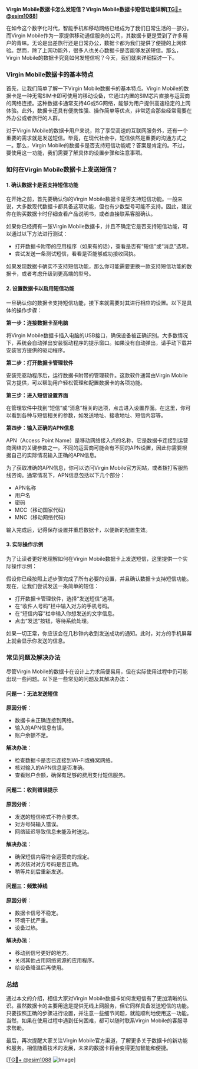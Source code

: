 **Virgin Mobile数据卡怎么发短信？Virgin Mobile数据卡短信功能详解[[TG💪+ @esim1088](https://t.me/s/esim1088)]**

在如今这个数字化时代，智能手机和移动网络已经成为了我们日常生活的一部分。而Virgin Mobile作为一家提供移动通信服务的公司，其数据卡更是受到了许多用户的青睐。无论是出差旅行还是日常办公，数据卡都为我们提供了便捷的上网体验。然而，除了上网功能外，很多人也关心数据卡是否能够发送短信。那么，Virgin Mobile的数据卡究竟如何发短信呢？今天，我们就来详细探讨一下。

### Virgin Mobile数据卡的基本特点

首先，让我们简单了解一下Virgin Mobile数据卡的基本特点。Virgin Mobile的数据卡是一种无需SIM卡即可使用的移动设备，它通过内置的SIM芯片直接与运营商的网络连接。这种数据卡通常支持4G或5G网络，能够为用户提供高速稳定的上网体验。此外，数据卡还具有便携性强、操作简单等优点，非常适合那些经常需要在外办公或者旅行的人群。

对于Virgin Mobile的数据卡用户来说，除了享受高速的互联网服务外，还有一个重要的需求就是发送短信。毕竟，在现代社会中，短信依然是重要的沟通方式之一。那么，Virgin Mobile的数据卡是否支持短信功能呢？答案是肯定的。不过，要使用这一功能，我们需要了解具体的设置步骤和注意事项。

### 如何在Virgin Mobile数据卡上发送短信？

#### 1. 确认数据卡是否支持短信功能

在开始之前，首先要确认你的Virgin Mobile数据卡是否支持短信功能。一般来说，大多数现代数据卡都具备这项功能，但也有少数型号可能不支持。因此，建议你在购买数据卡时仔细查看产品说明书，或者直接联系客服确认。

如果你已经拥有一张Virgin Mobile数据卡，并且不确定它是否支持短信功能，可以通过以下方法进行测试：

- 打开数据卡附带的应用程序（如果有的话），查看是否有“短信”或“消息”选项。
- 尝试发送一条测试短信，看看是否能够成功接收回执。

如果发现数据卡确实不支持短信功能，那么你可能需要更换一款支持短信功能的数据卡，或者考虑升级到更高端的型号。

#### 2. 设置数据卡以启用短信功能

一旦确认你的数据卡支持短信功能，接下来就需要对其进行相应的设置。以下是具体的操作步骤：

**第一步：连接数据卡至电脑**

将Virgin Mobile数据卡插入电脑的USB接口，确保设备被正确识别。大多数情况下，系统会自动弹出安装驱动程序的提示窗口。如果没有自动弹出，请手动下载并安装官方提供的驱动程序。

**第二步：打开数据卡管理软件**

安装完驱动程序后，运行数据卡附带的管理软件。这款软件通常由Virgin Mobile官方提供，可以帮助用户轻松管理和配置数据卡的各项功能。

**第三步：进入短信设置界面**

在管理软件中找到“短信”或“消息”相关的选项，点击进入设置界面。在这里，你可以看到各种与短信相关的参数，如发送地址、接收地址、短信内容等。

**第四步：输入正确的APN信息**

APN（Access Point Name）是移动网络接入点的名称，它是数据卡连接到运营商网络的关键参数之一。不同的运营商可能会有不同的APN设置，因此你需要根据自己的实际情况输入正确的APN信息。

为了获取准确的APN信息，你可以访问Virgin Mobile官方网站，或者拨打客服热线咨询。通常情况下，APN信息包括以下几个部分：

- APN名称
- 用户名
- 密码
- MCC（移动国家代码）
- MNC（移动网络代码）

输入完成后，记得保存设置并重启数据卡，以便新的配置生效。

#### 3. 实际操作示例

为了让读者更好地理解如何在Virgin Mobile数据卡上发送短信，这里提供一个实际操作示例：

假设你已经按照上述步骤完成了所有必要的设置，并且确认数据卡支持短信功能。现在，让我们尝试发送一条简单的短信：

- 打开数据卡管理软件，选择“发送短信”选项。
- 在“收件人号码”栏中输入对方的手机号码。
- 在“短信内容”栏中输入你想发送的文字信息。
- 点击“发送”按钮，等待系统处理。

如果一切正常，你应该会在几秒钟内收到发送成功的通知。此时，对方的手机屏幕上就会显示你发送的信息。

### 常见问题及解决办法

尽管Virgin Mobile的数据卡在设计上力求简便易用，但在实际使用过程中仍可能出现一些问题。以下是一些常见的问题及其解决办法：

#### 问题一：无法发送短信

**原因分析**：
- 数据卡未正确连接到网络。
- 输入的APN信息有误。
- 账户余额不足。

**解决办法**：
- 检查数据卡是否已连接到Wi-Fi或蜂窝网络。
- 核对输入的APN信息是否准确。
- 查看账户余额，确保有足够的费用支付短信服务。

#### 问题二：收到错误提示

**原因分析**：
- 发送的短信格式不符合要求。
- 对方号码输入错误。
- 网络延迟导致信息未能及时送达。

**解决办法**：
- 确保短信内容符合运营商的规定。
- 再次核对对方号码是否正确。
- 稍等片刻后重新发送。

#### 问题三：频繁掉线

**原因分析**：
- 数据卡信号不稳定。
- 环境干扰严重。
- 设备过热。

**解决办法**：
- 移动到信号更好的地方。
- 关闭其他占用网络资源的应用程序。
- 给设备降温后再使用。

### 总结

通过本文的介绍，相信大家对Virgin Mobile数据卡如何发短信有了更加清晰的认识。虽然数据卡的主要用途是提供无线上网服务，但它同样具备发送短信的功能。只要按照正确的步骤进行设置，并注意一些细节问题，就能顺利地使用这一功能。当然，如果在使用过程中遇到任何困难，都可以随时联系Virgin Mobile的客服寻求帮助。

最后，再次提醒大家关注Virgin Mobile官方渠道，了解更多关于数据卡的新功能和服务。相信随着技术的发展，未来的数据卡将会变得更加智能和便捷。

[[TG💪+ @esim1088](https://t.me/s/esim1088) ![Image](https://i.postimg.cc/4NQfJmqS/Snipaste-2025-05-13-00-14-12.png)]